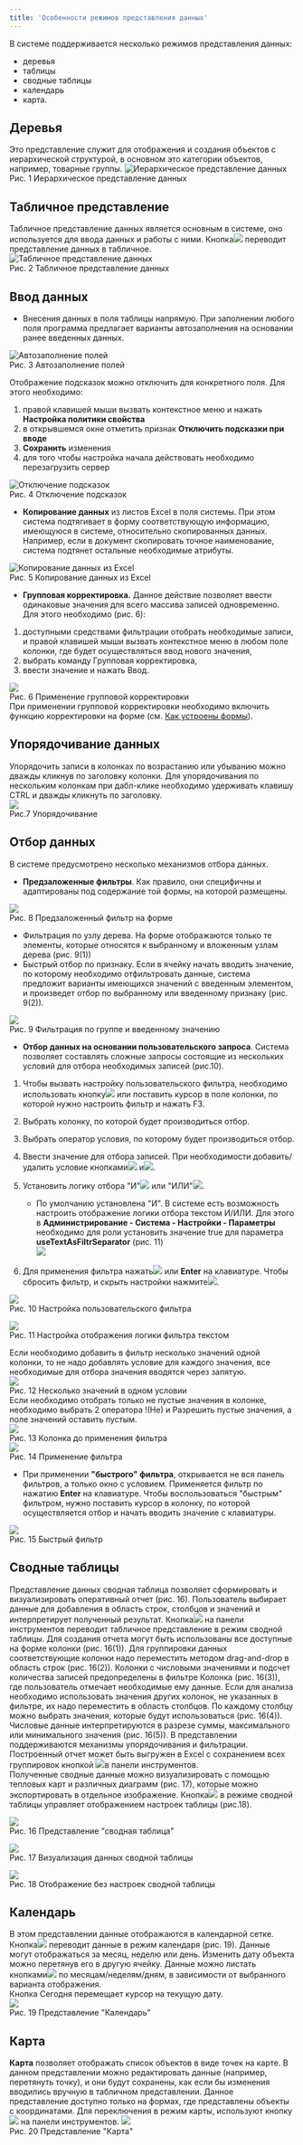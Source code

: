 ```yaml
---
title: 'Особенности режимов представления данных'
---
```


В системе поддерживается несколько режимов представления данных: 
- деревья 
- таблицы
- сводные таблицы
- календарь
- карта.

## Деревья 
Это представление служит для отображения и создания объектов с иерархической структурой, в основном это категории объектов, например, товарные группы.
![Иерархическое представление данных](img/mode1.png)    
Рис. 1 Иерархическое представление данных


## Табличное представление
Табличное представление данных является основным в системе, оно используется для ввода данных и работы с ними. 
Кнопка![](../img/ico_vision_data1.png) переводит представление данных в табличное.
![Табличное представление данных](img/mode2.png)    
Рис. 2 Табличное представление данных


## Ввод данных
- Внесения данных в поля таблицы напрямую.
  При заполнении любого поля программа предлагает варианты автозаполнения на основании ранее введенных данных.  

![Автозаполнение полей](img/mode3.png)    
Рис. 3 Автозаполнение полей  

Отображение подсказок можно отключить для конкретного поля. Для этого необходимо:
1. правой клавишей мыши вызвать контекстное меню и нажать **Настройка политики свойства**
2. в открывшемся окне отметить признак **Отключить подсказки при вводе**
3. **Сохранить** изменения
4. для того чтобы настройка начала действовать необходимо перезагрузить сервер

![Отключение подсказок](img/mode4.png)    
Рис. 4 Отключение подсказок  

- **Копирование данных** из листов Excel в поля системы. При этом система подтягивает в форму соответствующую информацию, 
имеющуюся в системе, относительно скопированных данных. 
Например, если в документ скопировать точное наименование, система подтянет остальные необходимые атрибуты.  

![Копирование данных из Excel](img/mode5.png)    
Рис. 5 Копирование данных из Excel

- **Групповая корректировка.** Данное действие позволяет ввести одинаковые значения для всего массива записей одновременно. Для этого необходимо (рис. 6):   
1. доступными средствами фильтрации отобрать необходимые записи, и правой клавишей мыши вызвать контекстное меню в любом поле колонки, 
где будет осуществляться ввод нового значения,
2. выбрать команду Групповая корректировка,
3. ввести значение и нажать Ввод.   

![](img/mode6.png)   
Рис. 6 Применение групповой корректировки  
При применении групповой корректировки необходимо включить функцию корректировки на форме (см. [Как устроены формы](forms.md)).  


## Упорядочивание данных
Упорядочить записи в колонках по возрастанию или убыванию можно дважды кликнув по заголовку колонки. 
Для упорядочивания по нескольким колонкам при дабл-клике необходимо удерживать клавишу CTRL и дважды кликнуть по заголовку.  
![](img/mode7.png)  
Рис.7 Упорядочивание  


## Отбор данных
В системе предусмотрено несколько механизмов отбора данных.  
- **Предзаложенные фильтры**. Как правило, они специфичны и адаптированы под содержание той формы, на которой размещены.  

![](img/mode8.png)  
Рис. 8 Предзаложенный фильтр на форме  
- Фильтрация по узлу дерева. На форме отображаются только те элементы, которые относятся к выбранному и вложенным узлам дерева (рис. 9(1))
- Быстрый отбор по признаку. Если в ячейку начать вводить значение, по которому необходимо отфильтровать данные, 
система предложит варианты имеющихся значений с введенным элементом, и произведет отбор по выбранному или введенному признаку (рис. 9(2)).

![](img/mode9.png)  
Рис. 9 Фильтрация по группе и введенному значению  

- **Отбор данных на основании пользовательского запроса**. 
Система позволяет составлять сложные запросы состоящие из нескольких условий для отбора необходимых записей (рис.10).  
1. Чтобы вызвать настройку пользовательского фильтра, необходимо использовать кнопку![](../img/ico_filter.png) или поставить курсор в поле колонки, 
по которой нужно настроить фильтр и нажать F3.
2. Выбрать колонку, по которой будет производиться отбор.
3. Выбрать оператор условия, по которому будет производиться отбор.
4. Ввести значение для отбора записей. При необходимости добавить/удалить условие кнопками![](../img/ico_plus.png) и![](../img/ico_minus.png).
5. Установить логику отбора "И"![](../img/ico_and.png) или "ИЛИ"![](../img/ico_or.png).

   - По умолчанию установлена "И". В системе есть возможность настроить отображение логики отбора текстом И/ИЛИ. 
     Для этого в **Администрирование - Система - Настройки - Параметры** необходимо для роли установить значение true 
     для параметра **useTextAsFiltrSeparator** (рис. 11)  
     ![](img/mode10.png)  
   
6. Для применения фильтра нажать![](../img/ico_ok.png) или **Enter** на клавиатуре. Чтобы сбросить фильтр, и скрыть настройки нажмите![](../img/ico_close.png).  

![](img/mode11.png)  
Рис. 10 Настройка пользовательского фильтра  

![](img/mode12.png)  
Рис. 11 Настройка отображения логики фильтра текстом  

Если необходимо добавить в фильтр несколько значений одной колонки, 
то не надо добавлять условие для каждого значения, все необходимые для отбора значения вводятся через запятую.  
![](img/mode14.png)  
Рис. 12 Несколько значений в одном условии  
Если необходимо отобрать только не пустые значения в колонке, необходимо выбрать 2 оператора !(Не) и Разрешить пустые значения, а поле значений оставить пустым.  
![](img/mode15.png)  
Рис. 13 Колонка до применения фильтра  
![](img/mode16.png)  
Рис. 14 Применение фильтра  

- При применении **"быстрого" фильтра**, открывается не вся панель фильтров, а только окно с условием. 
Применяется фильтр по нажатию **Enter** на клавиатуре. Чтобы воспользоваться "быстрым" фильтром, нужно поставить курсор в колонку, 
по которой осуществляется отбор и начать вводить значение с клавиатуры.  

![](img/mode17.png)  
Рис. 15 Быстрый фильтр  


## Сводные таблицы
Представление данных сводная таблица позволяет сформировать и визуализировать оперативный отчет (рис. 16). 
Пользователь выбирает данные для добавления в область строк, столбцов и значений и интерпретирует полученный результат. 
Кнопка![](../img/ico_table_svod.png) на панели инструментов переводит табличное представление в режим сводной таблицы. 
Для создания отчета могут быть использованы все доступные на форме  колонки (рис. 16(1)). 
Для группировки данных соответствующие колонки надо переместить методом drag-and-drop в область строк (рис. 16(2)). 
Колонки с числовыми значениями и подсчет количества записей предопределены в фильтре Колонка (рис. 16(3)), 
где пользователь отмечает необходимые ему данные. Если для анализа необходимо использовать значения других колонок, 
не указанных в фильтре, их надо переместить в область столбцов. 
По каждому столбцу можно выбрать значения, которые будут использоваться (рис. 16(4)). 
Числовые данные интерпретируются в разрезе суммы, максимального или минимального значения (рис. 16(5)). 
В представлении поддерживаются механизмы упорядочивания и фильтрации.  
Построенный отчет может быть выгружен в Excel с сохранением всех группировок кнопкой ![](../img/ico_export_xls.png)в панели инструментов.  
Полученные сводные данные можно визуализировать с помощью тепловых карт и различных диаграмм (рис. 17), 
которые можно экспортировать в отдельное изображение. Кнопка![](../img/ico_set_grid.png) в режиме сводной таблицы управляет отображением настроек таблицы (рис.18).  

![](img/mode18.png)    
Рис. 16 Представление "сводная таблица"  

![](img/mode19.png)    
Рис. 17 Визуализация данных сводной таблицы  

![](img/mode20.png)    
Рис. 18 Отображение без настроек сводной таблицы  


## Календарь
В этом представлении данные отображаются в календарной сетке. 
Кнопка![](../img/ico_calendar.png) переводит данные в режим календаря (рис. 19). Данные могут отображаться за месяц, неделю или день. 
Изменить дату объекта можно перетянув его в другую ячейку. 
Данные можно листать кнопками![](../img/ico_button_left_right.png) по месяцам/неделям/дням, в зависимости от выбранного варианта отображения.  
Кнопка Сегодня перемещает курсор на текущую дату.  
![](img/mode21.png)    
Рис. 19 Представление "Календарь"  


## Карта
**Карта** позволяет отображать список объектов в виде точек на карте. 
В данном представлении можно редактировать данные (например, перетянуть точку), и они будут сохранены, 
как если бы изменения вводились вручную в табличном представлении. 
Данное представление доступно только на формах, где представлены объекты с координатами. 
Для переключения в режим карты, используют кнопку![](../img/ico_karta.png) на панели инструментов.
![](img/mode22.png)  
Рис. 20 Представление "Карта"  






   
